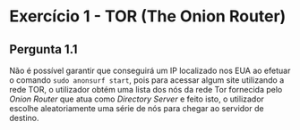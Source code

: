 # Exercício 1 - TOR (The Onion Router)  
## Pergunta 1.1  
Não é possível garantir que conseguirá um IP localizado nos EUA ao efetuar o comando `sudo anonsurf start`, pois para acessar algum site utilizando a rede TOR, o utilizador obtém uma lista dos nós da rede Tor fornecida pelo *Onion Router* que atua como *Directory Server* e feito isto, o utilizador escolhe aleatoriamente uma série de nós para chegar ao servidor de destino.
